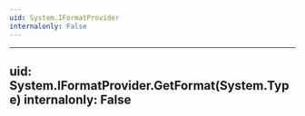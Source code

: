 ```yaml
---
uid: System.IFormatProvider
internalonly: False
---
```


---
uid: System.IFormatProvider.GetFormat(System.Type)
internalonly: False
---
